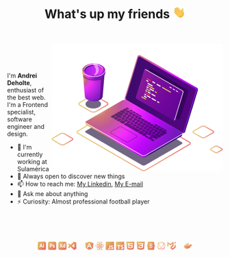 <h1 align="center">What's up my friends <img src="images/hi.gif" width="30px"></h1>

<br />
<br />

<img src="images/computer-illustration.png" min-width="400px" max-width="400px" width="400px" align="right" alt="Representação de um café e um notebook com um editor de texto aberto">

<br />
<br />
<br />



<p align="left">
  I'm <strong>Andrei Deholte</strong>, enthusiast of the best web. I'm a Frontend specialist, software engineer and design.

<br />

- 🚀 I'm currently working at Sulamérica
- 🔭 Always open to discover new things
- 📫 How to reach me: [My Linkedin](https://www.linkedin.com/in/andreideholte), [My E-mail](andreideholte@gmail.com)
- 💬 Ask me about anything
- ⚡ Curiosity: Almost professional football player
</p>

<br />
<br />
<br />

<p align="center">
  
  
  <img height="20" width="20" src="images/adobeillustrator.png" alt="Adobe Illustrator"/>
  <img height="20" width="20" src="images/adobephotoshop.png" alt="Adobe Photoshop"/>
  <img height="20" width="20" src="images/adobexd.png" alt="Adobe XD"/>
  <img height="20" width="20" src="images/visualstudiocode.png" alt="Visual Studio Code"/>
  &nbsp;&nbsp;&nbsp;
  <img height="20" width="20" src="images/angular.png" alt="Angular"/>
  <img height="20" width="20" src="images/react.png" alt="ReacJS"/>
  <img height="20" width="20" src="images/javascript.png" alt="ES6"/>
  <img height="20" width="20" src="images/typescript.png" alt="Typescript"/>
  <img height="20" width="20" src="images/html5.png" alt="HTML5"/>
  <img height="20" width="20" src="images/css3.png" alt="CSS3"/>
  <img height="20" width="20" src="images/bootstrap.png"alt="Bootstrap" />
  <img height="20" width="20" src="images/materialdesign.png" alt="Material Design"/>
  <img height="20" width="20" src="images/materialui.png" alt="MaterialUI"/>
  &nbsp;&nbsp;&nbsp;
  <img height="20" width="20" src="images/docker.png" alt="Docker"/>
</p>
